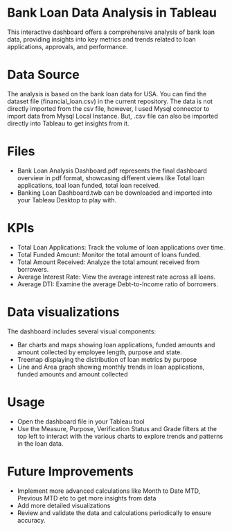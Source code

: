 
# Bank Loan Data Analysis in Tableau

This interactive dashboard offers a comprehensive analysis of bank loan data, providing insights into key metrics and trends related to loan applications, approvals, and performance.

# Data Source
The analysis is based on the bank loan data for USA. You can find the dataset file (financial_loan.csv) in the current repository. The data is not directly imported from the csv file, however, I used Mysql connector to import data from Mysql Local Instance. But, .csv file can also be imported directly into Tableau to get insights from it.

# Files
- Bank Loan Analysis Dashboard.pdf represents the final dashboard overview in pdf format, showcasing different views like Total loan applications, toal loan funded, total loan received.
- Banking Loan Dashboard.twb can be downloaded and imported into your Tableau Desktop to play with.

# KPIs
- Total Loan Applications: Track the volume of loan applications over time.
- Total Funded Amount: Monitor the total amount of loans funded.
- Total Amount Received: Analyze the total amount received from borrowers.
- Average Interest Rate: View the average interest rate across all loans.
- Average DTI: Examine the average Debt-to-Income ratio of borrowers.

# Data visualizations
The dashboard includes several visual components:
- Bar charts and maps showing loan applications, funded amounts and amount collected by employee length, purpose and state. 
- Treemap displaying the distribution of loan metrics by purpose
- Line and Area graph showing monthly trends in loan applications, funded amounts and amount collected

# Usage
- Open the dashboard file in your Tableau tool
- Use the Measure, Purpose, Verification Status and Grade filters at the top left to interact with the various charts to explore trends and patterns in the loan data.

# Future Improvements
- Implement more advanced calculations like Month to Date MTD, Previous MTD etc to get more insights from data
- Add more detailed visualizations
- Review and validate the data and calculations periodically to ensure accuracy.
